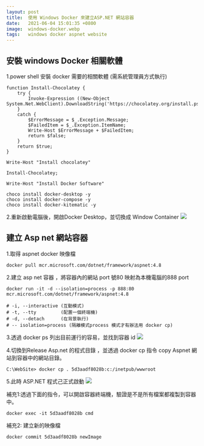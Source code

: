 ```yaml
---
layout: post
title:  使用 Windows Docker 來建立ASP.NET 網站容器
date:   2021-06-04 15:01:35 +0800
image:  windows-docker.webp
tags:   windows docker aspnet website
---
```

## 安裝 windows Docker 相關軟體
1.power shell 安裝 docker 需要的相關軟體 (需系統管理員方式執行)

```
function Install-Chocolatey {
    try {
        Invoke-Expression ((New-Object System.Net.WebClient).DownloadString('https://chocolatey.org/install.ps1'));
    }
    catch {
        $ErrorMessage = $_.Exception.Message;
        $FailedItem = $_.Exception.ItemName;
        Write-Host $ErrorMessage + $FailedItem;
        return $false;
    }
    return $true;
}

Write-Host "Install chocolatey"

Install-Chocolatey;

Write-Host "Install Docker Software"

choco install docker-desktop -y
choco install docker-compose -y
choco install docker-kitematic -y

```
2.重新啟動電腦後，開啟Docker Desktop，並切換成 Window Container
![](https://i.imgur.com/OqrKs3i.webp)
 
## 建立 Asp net 網站容器
1.取得 aspnet docker 映像檔

```
docker pull mcr.microsoft.com/dotnet/framework/aspnet:4.8
```
2.建立 asp net 容器 ，將容器內的網站 port 號80 映射為本機電腦的888 port

```
docker run -it -d --isolation=process -p 888:80   mcr.microsoft.com/dotnet/framework/aspnet:4.8

# -i, --interactive (互動模式)
# -t, --tty         (配置一個終端機)
# -d, --detach      (在背景執行)
# -- isolation=process (隔離模式process 模式才有辦法用 docker cp)
```
3.透過 docker ps 列出目前運行的容易，並找到容器 id
![](https://i.imgur.com/8a6kQ0A.webp)

4.切換到Release Asp.net 的程式目錄 ，並透過 docker cp 指令 copy Aspnet 網站到容器中的網站目錄。

```
C:\WebSite> docker cp . 5d3aadf8028b:c:/inetpub/wwwroot
```
5.此時 ASP.NET 程式己正式啟動 
![](https://i.imgur.com/eV7LoLt.webp)

補充1:透過下面的指令，可以開啟容器終端機，驗證是不是所有檔案都複製到容器中。

```
docker exec -it 5d3aadf8028b cmd
```
補充2: 建立新的映像檔
```
docker commit 5d3aadf8028b newImage
```